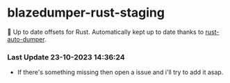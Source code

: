 # blazedumper-rust-staging

🚀 Up to date offsets for Rust. Automatically kept up to date thanks to [rust-auto-dumper](https://github.com/Akandesh/rust-auto-dumper).


### Last Update 23-10-2023 14:36:24
- If there's something missing then open a issue and i'll try to add it asap.